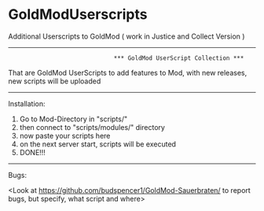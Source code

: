 # GoldModUserscripts
Additional Userscripts to GoldMod ( work in Justice and Collect Version )

------------------------------------------------------------------------------

                                  *** GoldMod UserScript Collection ***
                                  
That are GoldMod UserScripts to add features to Mod, with new releases, new scripts will be uploaded

------------------------------------------------------------------------------

Installation:

  1. Go to Mod-Directory in "scripts/" 
  2. then connect to "scripts/modules/" directory
  3. now paste your scripts here
  4. on the next server start, scripts will be executed
  5. DONE!!!

------------------------------------------------------------------------------

Bugs: 

<Look at https://github.com/budspencer1/GoldMod-Sauerbraten/ to report bugs, but specify, what script and where>

